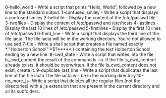 0-hello_world - Write a script that prints “Hello, World”, followed by a new line to the standard output.
1-confused_smiley - Write a script that displays a confused smiley
2-hellofile - Display the content of the /etc/passwd file.
3-twofiles - Display the content of /etc/passwd and /etc/hosts
4-lastlines - Display the last 10 lines of /etc/passwd
5-firstlines - Display the first 10 lines of /etc/passwd
6-third_line - Write a script that displays the third line of the file iacta. The file iacta will be in the working directory. You’re not allowed to use sed
7-file - Write a shell script that creates a file named exactly *\'"Holberton School"'\*$?*****:) containing the text Holberton School ending by a new line.
8-cwd_state - Write a script that writes into the file ls_cwd_content the result of the command ls -la. If the file ls_cwd_content already exists, it should be overwritten. If the file ls_cwd_content does not exist, create it.
9-duplicate_last_line - Write a script that duplicates the last line of the file iacta The file iacta will be in the working directory
10-no_more_js- Write a script that deletes all the regular files (not the directories) with a .js extension that are present in the current directory and all its subfolders.
